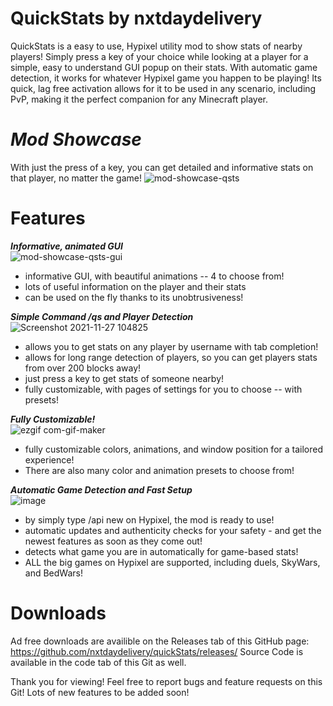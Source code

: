 # QuickStats by nxtdaydelivery
QuickStats is a easy to use, Hypixel utility mod to show stats of nearby players! Simply press a key of your choice while looking at a player for a simple, easy to understand GUI popup on their stats. With automatic game detection, it works for whatever Hypixel game you happen to be playing! Its quick, lag free activation allows for it to be used in any scenario, including PvP, making it the perfect companion for any Minecraft player.

# _Mod Showcase_
With just the press of a key, you can get detailed and informative stats on that player, no matter the game!
![mod-showcase-qsts](https://user-images.githubusercontent.com/79922345/138262477-c65ee786-8873-4383-875e-97566e85acf6.gif)




# **Features**

**_Informative, animated GUI_**    
![mod-showcase-qsts-gui](https://user-images.githubusercontent.com/79922345/138263355-5354fc0e-85fb-4a2d-8fdc-4d01a0ee9ee3.gif)
 - informative GUI, with beautiful animations -- 4 to choose from!
 - lots of useful information on the player and their stats
 - can be used on the fly thanks to its unobtrusiveness!
⠀
⠀⠀⠀⠀
⠀⠀⠀⠀


**_Simple Command /qs and Player Detection_**
![Screenshot 2021-11-27 104825](https://user-images.githubusercontent.com/79922345/143678140-02e1a97a-e80a-4c74-9fd5-6144995297d7.png)

 - allows you to get stats on any player by username with tab completion!
 - allows for long range detection of players, so you can get players stats from over 200 blocks away!
 - just press a key to get stats of someone nearby!
 - fully customizable, with pages of settings for you to choose -- with presets!





**_Fully Customizable!_**    
![ezgif com-gif-maker](https://user-images.githubusercontent.com/79922345/143678770-fffeece3-7bab-4a87-ac29-9276e3044478.gif)
 - fully customizable colors, animations, and window position for a tailored experience!
 - There are also many color and animation presets to choose from!


**_Automatic Game Detection and Fast Setup_**                  
![image](https://user-images.githubusercontent.com/79922345/143678976-dd8e80e6-ec48-43f5-8cb2-f3ae9ed3e72c.png)

 - by simply type /api new on Hypixel, the mod is ready to use!
 - automatic updates and authenticity checks for your safety - and get the newest features as soon as they come out!
 - detects what game you are in automatically for game-based stats!
 - ALL the big games on Hypixel are supported, including duels, SkyWars, and BedWars!


# **Downloads** 

Ad free downloads are availible on the Releases tab of this GitHub page: https://github.com/nxtdaydelivery/quickStats/releases/
Source Code is available in the code tab of this Git as well.

Thank you for viewing! Feel free to report bugs and feature requests on this Git! Lots of new features to be added soon!
